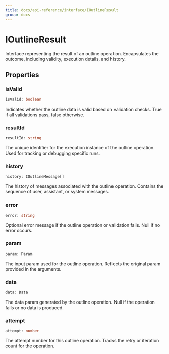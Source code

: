 ```yaml
---
title: docs/api-reference/interface/IOutlineResult
group: docs
---
```


# IOutlineResult

Interface representing the result of an outline operation.
Encapsulates the outcome, including validity, execution details, and history.

## Properties

### isValid

```ts
isValid: boolean
```

Indicates whether the outline data is valid based on validation checks.
True if all validations pass, false otherwise.

### resultId

```ts
resultId: string
```

The unique identifier for the execution instance of the outline operation.
Used for tracking or debugging specific runs.

### history

```ts
history: IOutlineMessage[]
```

The history of messages associated with the outline operation.
Contains the sequence of user, assistant, or system messages.

### error

```ts
error: string
```

Optional error message if the outline operation or validation fails.
Null if no error occurs.

### param

```ts
param: Param
```

The input param used for the outline operation.
Reflects the original param provided in the arguments.

### data

```ts
data: Data
```

The data param generated by the outline operation.
Null if the operation fails or no data is produced.

### attempt

```ts
attempt: number
```

The attempt number for this outline operation.
Tracks the retry or iteration count for the operation.
